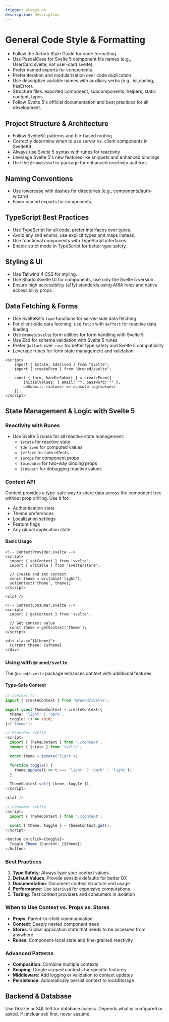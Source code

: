```yaml
---
trigger: always_on
description: Description
---
```


# General Code Style & Formatting

- Follow the Airbnb Style Guide for code formatting.
- Use PascalCase for Svelte 5 component file names (e.g., UserCard.svelte, not
  user-card.svelte).
- Prefer named exports for components.
- Prefer iteration and modularization over code duplication.
- Use descriptive variable names with auxiliary verbs (e.g., isLoading,
  hasError).
- Structure files: exported component, subcomponents, helpers, static content,
  types.
- Follow Svelte 5's official documentation and best practices for all
  development.

## Project Structure & Architecture

- Follow SvelteKit patterns and file-based routing
- Correctly determine when to use server vs. client components in SvelteKit
- Always use Svelte 5 syntax with runes for reactivity
- Leverage Svelte 5's new features like snippets and enhanced bindings
- Use the `@runed/svelte` package for enhanced reactivity patterns

## Naming Conventions

- Use lowercase with dashes for directories (e.g., components/auth-wizard).
- Favor named exports for components.

## TypeScript Best Practices

- Use TypeScript for all code; prefer interfaces over types.
- Avoid any and enums; use explicit types and maps instead.
- Use functional components with TypeScript interfaces.
- Enable strict mode in TypeScript for better type safety.

## Styling & UI

- Use Tailwind 4 CSS for styling.
- Use ShadcnSvelte UI for components, use only the Svelte 5 version.
- Ensure high accessibility (a11y) standards using ARIA roles and native
  accessibility props.

## Data Fetching & Forms

- Use SvelteKit's `load` functions for server-side data fetching
- For client-side data fetching, use `fetch` with `$effect` for reactive data
  loading
- Use `@runed/svelte` form utilities for form handling with Svelte 5
- Use Zod for schema validation with Svelte 5 runes
- Prefer `@attach` over `:use` for better type safety and Svelte 5 compatibility
- Leverage runes for form state management and validation

```svelte
<script>
    import { $state, $derived } from "svelte";
    import { createForm } from "@runed/svelte";

    const { form, handleSubmit } = createForm({
        initialValues: { email: "", password: "" },
        onSubmit: (values) => console.log(values)
    });
</script>
```

## State Management & Logic with Svelte 5

### Reactivity with Runes

- Use Svelte 5 runes for all reactive state management:
    - `$state` for reactive state
    - `$derived` for computed values
    - `$effect` for side effects
    - `$props` for component props
    - `$bindable` for two-way binding props
    - `$inspect` for debugging reactive values

### Context API

Context provides a type-safe way to share data across the component tree without
prop drilling. Use it for:

- Authentication state
- Theme preferences
- Localization settings
- Feature flags
- Any global application state

#### Basic Usage

```svelte
<!-- ContextProvider.svelte -->
<script>
  import { setContext } from 'svelte';
  import { writable } from 'svelte/store';

  // Create and set context
  const theme = writable('light');
  setContext('theme', theme);
</script>

<slot />

<!-- ContextConsumer.svelte -->
<script>
  import { getContext } from 'svelte';

  // Get context value
  const theme = getContext('theme');
</script>

<div class="{$theme}">
  Current theme: {$theme}
</div>
```

### Using with `@runed/svelte`

The `@runed/svelte` package enhances context with additional features:

#### Type-Safe Context

```typescript
// context.ts
import { createContext } from '@runed/svelte';

export const ThemeContext = createContext<{
  theme: 'light' | 'dark';
  toggle: () => void;
}>('theme');

// Provider.svelte
<script>
  import { ThemeContext } from './context';
  import { $state } from 'svelte';

  const theme = $state('light');

  function toggle() {
    theme.update(t => t === 'light' ? 'dark' : 'light');
  }

  ThemeContext.set({ theme, toggle });
</script>

<slot />

// Consumer.svelte
<script>
  import { ThemeContext } from './context';

  const { theme, toggle } = ThemeContext.get();
</script>

<button on:click={toggle}>
  Toggle Theme (Current: {$theme})
</button>
```

### Best Practices

1. **Type Safety**: Always type your context values
2. **Default Values**: Provide sensible defaults for better DX
3. **Documentation**: Document context structure and usage
4. **Performance**: Use `$derived` for expensive computations
5. **Testing**: Test context providers and consumers in isolation

### When to Use Context vs. Props vs. Stores

- **Props**: Parent-to-child communication
- **Context**: Deeply nested component trees
- **Stores**: Global application state that needs to be accessed from anywhere
- **Runes**: Component-local state and fine-grained reactivity

### Advanced Patterns

- **Composition**: Combine multiple contexts
- **Scoping**: Create scoped contexts for specific features
- **Middleware**: Add logging or validation to context updates
- **Persistence**: Automatically persist context to localStorage

## Backend & Database

Use Drizzle or SQLite3 for database access. Depends what is configured or asked.
If unclear ask first, never assume.
